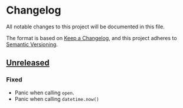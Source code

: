 # Changelog

All notable changes to this project will be documented in this file.

The format is based on [Keep a Changelog](https://keepachangelog.com/en/1.1.0/),
and this project adheres to [Semantic Versioning](https://semver.org/spec/v2.0.0.html).

## [Unreleased]

### Fixed

- Panic when calling `open`.
- Panic when calling `datetime.now()`

[Unreleased]: https://github.com/peng1999/typst-pyrunner/compare/v0.1.0...HEAD
